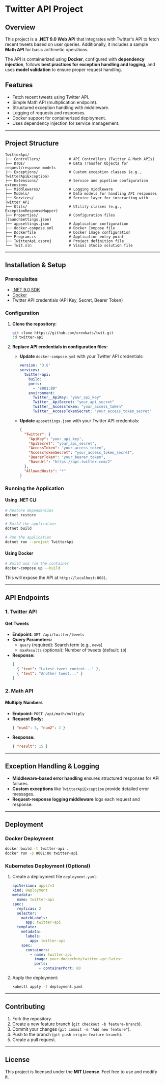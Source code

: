 # Twitter API Project

## Overview

This project is a **.NET 9.0 Web API** that integrates with Twitter's API to fetch recent tweets based on user queries. Additionally, it includes a sample **Math API** for basic arithmetic operations.

The API is containerized using **Docker**, configured with **dependency injection**, follows **best practices for exception handling and logging**, and uses **model validation** to ensure proper request handling.

## Features

- Fetch recent tweets using Twitter API.
- Simple Math API (multiplication endpoint).
- Structured exception handling with middleware.
- Logging of requests and responses.
- Docker support for containerized deployment.
- Uses dependency injection for service management.

---

## Project Structure

```
TwitterApi/
├── Controllers/             # API Controllers (Twitter & Math APIs)
├── DTOs/                    # Data Transfer Objects for request/response models
├── Exceptions/              # Custom exception classes (e.g., TwitterApiException)
├── Extensions/              # Service and pipeline configuration extensions
├── Middlewares/             # Logging middleware
├── Models/                  # Data models for handling API responses
├── Services/                # Service layer for interacting with Twitter API
├── Utils/                   # Utility classes (e.g., ExceptionResponseMapper)
├── Properties/              # Configuration files (launchSettings.json)
├── appsettings.json         # Application configuration
├── docker-compose.yml       # Docker Compose file
├── Dockerfile               # Docker image configuration
├── Program.cs               # Application entry point
├── TwitterApi.csproj        # Project definition file
└── Twit.sln                 # Visual Studio solution file
```

---

## Installation & Setup

### Prerequisites

- [.NET 9.0 SDK](https://dotnet.microsoft.com/en-us/download/dotnet/9.0)
- [Docker](https://www.docker.com/get-started)
- Twitter API credentials (API Key, Secret, Bearer Token)

### Configuration

1. **Clone the repository:**

   ```sh
   git clone https://github.com/orenkats/twit.git
   cd twitter-api
   ```

2. **Replace API credentials in configuration files:**

   - **Update** `docker-compose.yml` with your Twitter API credentials:
     ```yaml
     version: '3.8'
     services:
       twitter-api:
         build: .
         ports:
           - "8081:80"
         environment:
           Twitter__ApiKey: "your_api_key"
           Twitter__ApiSecret: "your_api_secret"
           Twitter__AccessToken: "your_access_token"
           Twitter__AccessTokenSecret: "your_access_token_secret"
     ```
   - **Update** `appsettings.json` with your Twitter API credentials:
     ```json
     {
       "Twitter": {
         "ApiKey": "your_api_key",
         "ApiSecret": "your_api_secret",
         "AccessToken": "your_access_token",
         "AccessTokenSecret": "your_access_token_secret",
         "BearerToken": "your_bearer_token",
         "BaseUrl": "https://api.twitter.com/2"
       },
       "AllowedHosts": "*"
     }
     ```

### Running the Application

#### **Using .NET CLI**

```sh
# Restore dependencies
dotnet restore

# Build the application
dotnet build

# Run the application
dotnet run --project TwitterApi
```

#### **Using Docker**

```sh
# Build and run the container
docker-compose up --build
```

This will expose the API at `http://localhost:8081`.

---

## API Endpoints

### 1. **Twitter API**

#### **Get Tweets**

- **Endpoint:** `GET /api/twitter/tweets`
- **Query Parameters:**
  - `query` (required): Search term (e.g., `news`)
  - `maxResults` (optional): Number of tweets (default: `10`)
- **Response:**
  ```json
  [
    { "text": "Latest tweet content..." },
    { "text": "Another tweet..." }
  ]
  ```

### 2. **Math API**

#### **Multiply Numbers**

- **Endpoint:** `POST /api/math/multiply`
- **Request Body:**
  ```json
  { "num1": 5, "num2": 3 }
  ```
- **Response:**
  ```json
  { "result": 15 }
  ```

---

## Exception Handling & Logging

- **Middleware-based error handling** ensures structured responses for API failures.
- **Custom exceptions** like `TwitterApiException` provide detailed error messages.
- **Request-response logging middleware** logs each request and response.

---

## Deployment

### **Docker Deployment**

```sh
docker build -t twitter-api .
docker run -p 8081:80 twitter-api
```

### **Kubernetes Deployment (Optional)**

1. Create a deployment file `deployment.yaml`:
   ```yaml
   apiVersion: apps/v1
   kind: Deployment
   metadata:
     name: twitter-api
   spec:
     replicas: 2
     selector:
       matchLabels:
         app: twitter-api
     template:
       metadata:
         labels:
           app: twitter-api
       spec:
         containers:
           - name: twitter-api
             image: your-dockerhub/twitter-api:latest
             ports:
               - containerPort: 80
   ```
2. Apply the deployment:
   ```sh
   kubectl apply -f deployment.yaml
   ```

---

## Contributing

1. Fork the repository.
2. Create a new feature branch (`git checkout -b feature-branch`).
3. Commit your changes (`git commit -m "Add new feature"`).
4. Push to the branch (`git push origin feature-branch`).
5. Create a pull request.

---

## License

This project is licensed under the **MIT License**. Feel free to use and modify it.

